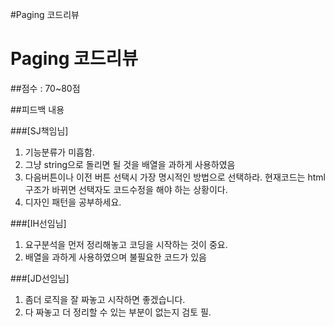 #Paging 코드리뷰

Paging 코드리뷰
===============

##점수 : 70~80점

##피드백 내용

###[SJ책임님]
1. 기능분류가 미흡함.
2. 그냥 string으로 돌리면 될 것을 배열을 과하게 사용하였음
3. 다음버튼이나 이전 버튼 선택시 가장 명시적인 방법으로 선택하라. 현재코드는 html 구조가 바뀌면 선택자도 코드수정을 해야 하는 상황이다.
4. 디자인 패턴을 공부하세요.

###[IH선임님]
1. 요구분석을 먼저 정리해놓고 코딩을 시작하는 것이 중요.
2. 배열을 과하게 사용하였으며 불필요한 코드가 있음

###[JD선임님]
1. 좀더 로직을 잘 짜놓고 시작하면 좋겠습니다.
2. 다 짜놓고 더 정리할 수 있는 부분이 없는지 검토 필.